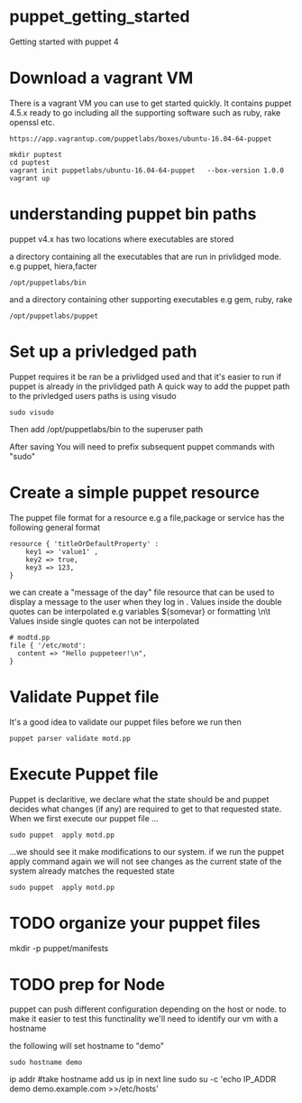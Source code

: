 # puppet_getting_started
Getting started with puppet 4

# Download a vagrant VM
There is a vagrant VM you can use to get started quickly.
It contains  puppet 4.5.x ready to go including all the supporting software such as ruby, rake openssl etc.

```
https://app.vagrantup.com/puppetlabs/boxes/ubuntu-16.04-64-puppet
```

```
mkdir puptest
cd puptest
vagrant init puppetlabs/ubuntu-16.04-64-puppet   --box-version 1.0.0
vagrant up
```

# understanding puppet bin paths
puppet v4.x has two locations where executables are stored

a directory containing all the executables that are run in privlidged mode. e.g puppet, hiera,facter
```
/opt/puppetlabs/bin
```

and a directory containing other supporting executables e.g gem, ruby, rake 
```
/opt/puppetlabs/puppet
```
# Set up a privledged path
Puppet requires it be ran be a privlidged used and that it's easier to run if puppet is already in the privlidged path
A quick way to add the puppet path to the privledged users paths is using visudo
```
sudo visudo
```
Then add /opt/puppetlabs/bin to the superuser path

After saving You will need to prefix subsequent puppet commands with "sudo"

# Create a simple puppet resource 
The puppet file format for a resource e.g a file,package or service has the following general format
```
resource { 'titleOrDefaultProperty' :
    key1 => 'value1' ,
    key2 => true,
    key3 => 123,
}
```

we can create a "message of the day" file resource that can be used to display a message to the user when they log in .
Values inside the double quotes can be interpolated e.g variables ${somevar} or formatting \n\t
Values inside single quotes can not be interpolated
```
# modtd.pp
file { '/etc/motd':
  content => "Hello puppeteer!\n",
}
```
# Validate Puppet file
It's a good idea to validate our puppet files before we run then
```
puppet parser validate motd.pp
```

# Execute Puppet file
Puppet is  declaritive, we declare what the state should be and puppet decides what changes (if any) are required to get to that requested state.
When we first  execute our puppet file ...
```
sudo puppet  apply motd.pp
```
...we should see it make modifications to our system.
if we run the puppet apply command again we will not see changes as the current state of the system already matches the requested state 
```
sudo puppet  apply motd.pp
```

 
# TODO organize your puppet files
mkdir -p puppet/manifests 


# TODO prep for Node
puppet can push different configuration depending on the host or node.
to make it easier to test this functinality we'll need to identify our vm with a hostname

the following will set hostname to "demo"
```
sudo hostname demo
```

  ip addr
#take hostname add us ip in next line
sudo su -c 'echo IP_ADDR demo demo.example.com >>/etc/hosts'
